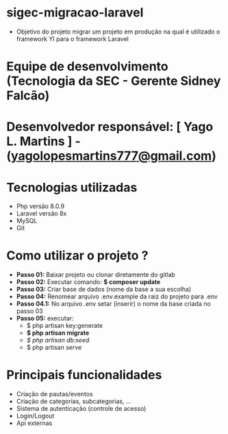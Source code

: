 # sigec-migracao-laravel

 - Objetivo do projeto migrar um projeto em produção na qual é utilizado o framework YI para o framework Laravel

# Equipe de desenvolvimento (Tecnologia da SEC - Gerente Sidney Falcão)

# Desenvolvedor responsável: [ Yago L. Martins ]  - (yagolopesmartins777@gmail.com)

# Tecnologias utilizadas

 - Php versão 8.0.9
 - Laravel versão 8x
 - MySQL
 - Git

 # Como utilizar o projeto ?

 - **Passo 01:** Baixar projeto ou clonar diretamente do gitlab
 - **Passo 02:** Executar comando: **$ composer update**
 - **Passo 03:** Criar base de dados (nome da base a sua escolha)
 - **Passo 04:** Renomear arquivo .env.example da raiz do projeto para .env
  - **Passo 04.1:** No arquivo .env setar (inserir) o nome da base criada no passo 03
 - **Passo 05:** executar: 
    - $ php artisan key:generate
    - **$ php artisan migrate**
    - _$ php artisan db:seed_
    - $ php artisan serve

# Principais funcionalidades

 - Criação de pautas/eventos
 - Criação de categorias, subcategorias, ...
 - Sistema de autenticação (controle de acesso)
 - Login/Logout
 - Api externas
